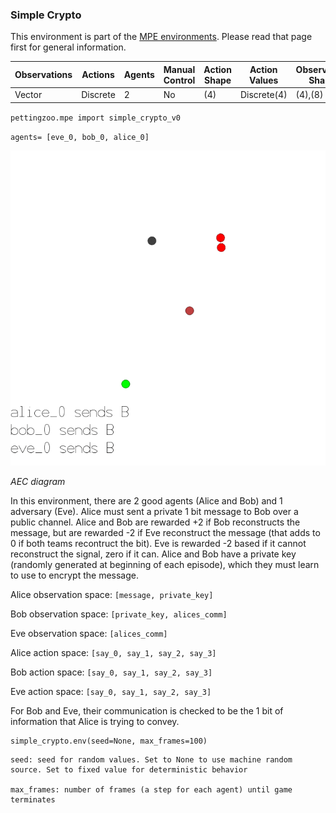
### Simple Crypto

This environment is part of the [MPE environments](../mpe). Please read that page first for general information. 

| Observations | Actions  | Agents | Manual Control | Action Shape    | Action Values           | Observation Shape        | Observation Values | Num States |
|--------------|----------|--------|----------------|-----------------|-------------------------|--------------------------|--------------------|------------|
| Vector       | Discrete | 2      | No             | (4)             | Discrete(4)             | (4),(8)  | (-inf,inf)         | ?          |

`pettingzoo.mpe import simple_crypto_v0`

`agents= [eve_0, bob_0, alice_0]`

![](mpe_simple_crypto.gif)

*AEC diagram*

In this environment, there are 2 good agents (Alice and Bob) and 1 adversary (Eve). Alice must sent a private 1 bit message to Bob over a public channel. Alice and Bob are rewarded +2 if Bob reconstructs the message, but are rewarded -2 if Eve reconstruct the message (that adds to 0 if both teams recontruct the bit). Eve is rewarded -2 based if it cannot reconstruct the signal, zero if it can. Alice and Bob have a private key (randomly generated at beginning of each episode), which they must learn to use to encrypt the message.


Alice observation space: `[message, private_key]`

Bob observation space: `[private_key, alices_comm]`

Eve observation space: `[alices_comm]`

Alice action space: `[say_0, say_1, say_2, say_3]`

Bob action space: `[say_0, say_1, say_2, say_3]`

Eve action space: `[say_0, say_1, say_2, say_3]`

For Bob and Eve, their communication is checked to be the 1 bit of information that Alice is trying to convey.

```
simple_crypto.env(seed=None, max_frames=100)
```

```
seed: seed for random values. Set to None to use machine random source. Set to fixed value for deterministic behavior

max_frames: number of frames (a step for each agent) until game terminates
```

